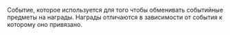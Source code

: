Событие, которое используется для того чтобы обменивать событийные предметы на награды. Награды отличаются в зависимости от события к которому оно привязано.
